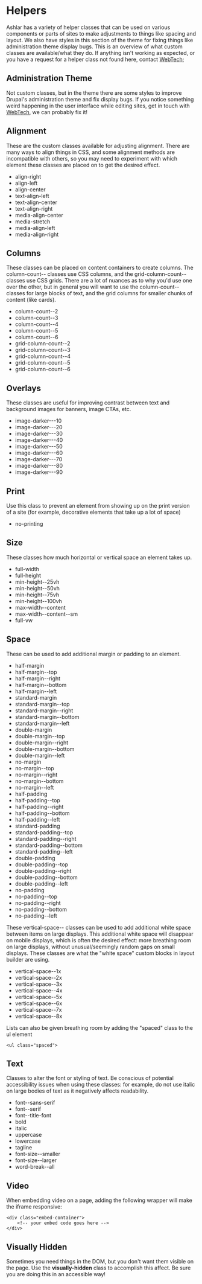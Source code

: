 # Helpers

Ashlar has a variety of helper classes that can be used on various components or parts of sites to make adjustments to things like spacing and layout. We also have styles in this section of the theme for fixing things like administration theme display bugs. This is an overview of what custom classes are available/what they do. If anything isn't working as expected, or you have a request for a helper class not found here, contact [WebTech](mailto:web.help@wwu.edu);

## Administration Theme
Not custom classes, but in the theme there are some styles to improve Drupal's administration theme and fix display bugs. If you notice something weird happening in the user interface while editing sites, get in touch with [WebTech](mailto:web.help@wwu.edu), we can probably fix it!

## Alignment
These are the custom classes available for adjusting alignment. There are many ways to align things in CSS, and some alignment methods are incompatible with others, so you may need to experiment with which element these classes are placed on to get the desired effect.

* align-right 
* align-left 
* align-center 
* text-align-left 
* text-align-center 
* text-align-right
* media-align-center 
* media-stretch
* media-align-left
* media-align-right 

## Columns
These classes can be placed on content containers to create columns. The column-count-- classes use CSS columns, and the grid-column-count-- classes use CSS grids. There are a lot of nuances as to why you'd use one over the other, but in general you will want to use the column-count-- classes for large blocks of text, and the grid columns for smaller chunks of content (like cards). 

* column-count--2
* column-count--3
* column-count--4
* column-count--5
* column-count--6
* grid-column-count--2
* grid-column-count--3
* grid-column-count--4
* grid-column-count--5
* grid-column-count--6

## Overlays
These classes are useful for improving contrast between text and background images for banners, image CTAs, etc.

* image-darker---10
* image-darker---20
* image-darker---30
* image-darker---40
* image-darker---50
* image-darker---60
* image-darker---70
* image-darker---80
* image-darker---90

## Print
Use this class to prevent an element from showing up on the print version of a site (for example, decorative elements that take up a lot of space)

* no-printing

## Size
These classes how much horizontal or vertical space an element takes up.

* full-width
* full-height
* min-height--25vh
* min-height--50vh
* min-height--75vh
* min-height--100vh
* max-width--content
* max-width--content--sm
* full-vw

## Space
These can be used to add additional margin or padding to an element.

* half-margin
* half-margin--top
* half-margin--right
* half-margin--bottom
* half-margin--left
* standard-margin
* standard-margin--top
* standard-margin--right
* standard-margin--bottom
* standard-margin--left
* double-margin
* double-margin--top
* double-margin--right
* double-margin--bottom
* double-margin--left
* no-margin
* no-margin--top
* no-margin--right
* no-margin--bottom
* no-margin--left
* half-padding
* half-padding--top
* half-padding--right
* half-padding--bottom
* half-padding--left
* standard-padding
* standard-padding--top
* standard-padding--right
* standard-padding--bottom
* standard-padding--left
* double-padding
* double-padding--top
* double-padding--right
* double-padding--bottom
* double-padding--left
* no-padding
* no-padding--top
* no-padding--right
* no-padding--bottom
* no-padding--left

These vertical-space-- classes can be used to add additional white space between items on large displays. This additional white space will disappear on mobile displays, which is often the desired effect: more breathing room on large displays, without unusual/seemingly random gaps on small displays. These classes are what the "white space" custom blocks in layout builder are using. 

* vertical-space--1x
* vertical-space--2x
* vertical-space--3x
* vertical-space--4x
* vertical-space--5x
* vertical-space--6x
* vertical-space--7x
* vertical-space--8x

Lists can also be given breathing room by adding the "spaced" class to the ul element

`<ul class="spaced">`

## Text
Classes to alter the font or styling of text. Be conscious of potential accessibility issues when using these classes: for example, do not use italic on large bodies of text as it negatively affects readability.

* font--sans-serif
* font--serif
* font--title-font
* bold
* italic
* uppercase
* lowercase
* tagline
* font-size--smaller
* font-size--larger
* word-break--all

## Video
When embedding video on a page, adding the following wrapper will make the iframe responsive:

```
<div class="embed-container">
    <!-- your embed code goes here -->
</div>
```

## Visually Hidden
Sometimes you need things in the DOM, but you don't want them visible on the page. Use the **visually-hidden** class to accomplish this affect. Be sure you are doing this in an accessible way!


